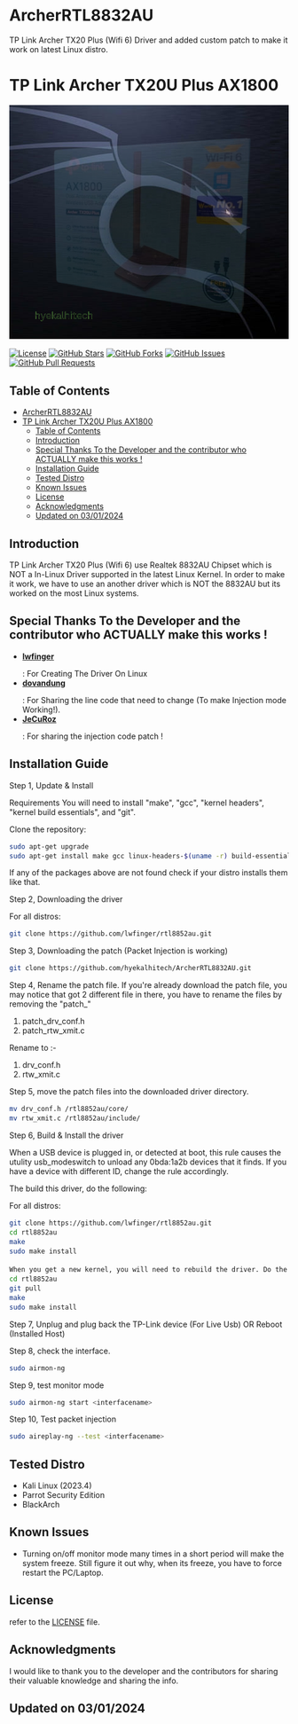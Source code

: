# ArcherRTL8832AU
TP Link Archer TX20 Plus (Wifi 6) Driver and added custom patch to make it work on latest Linux distro. 
# TP Link Archer TX20U Plus AX1800

![Logo](hyekalhitech.png)

[![License](https://img.shields.io/badge/License-Apache%202.0-blue.svg)](LICENSE)
[![GitHub Stars](https://img.shields.io/github/stars/hyekalhitech/ArcherRTL8832AU)](https://github.com/hyekalhitech/ArcherRTL8832AU/stargazers)
[![GitHub Forks](https://img.shields.io/github/forks/hyekalhitech/ArcherRTL8832AU)](https://github.com/hyekalhitech/ArcherRTL8832AU/network/members)
[![GitHub Issues](https://img.shields.io/github/issues/hyekalhitech/ArcherRTL8832AU)](https://github.com/hyekalhitech/ArcherRTL8832AU/issues)
[![GitHub Pull Requests](https://img.shields.io/github/issues-pr/hyekalhitech/ArcherRTL8832AU)](https://github.com/hyekalhitech/ArcherRTL8832AU/pulls)

## Table of Contents

- [ArcherRTL8832AU](#archerrtl8832au)
- [TP Link Archer TX20U Plus AX1800](#tp-link-archer-tx20u-plus-ax1800)
  - [Table of Contents](#table-of-contents)
  - [Introduction](#introduction)
  - [Special Thanks To the Developer and the contributor who ACTUALLY make this works !](#special-thanks-to-the-developer-and-the-contributor-who-actually-make-this-works-)
  - [Installation Guide](#installation-guide)
  - [Tested Distro](#tested-distro)
  - [Known Issues](#known-issues)
  - [License](#license)
  - [Acknowledgments](#acknowledgments)
  - [Updated on 03/01/2024](#updated-on-03012024)

## Introduction

TP Link Archer TX20 Plus (Wifi 6) use Realtek 8832AU Chipset which is NOT a In-Linux Driver supported in the latest Linux Kernel. In order to make it work, we have to use an another driver which is NOT the 8832AU but its worked on the most Linux systems.

## Special Thanks To the Developer and the contributor who ACTUALLY make this works !

- **<a href="https://github.com/lwfinger">lwfinger</a></p>**   : For Creating The Driver On Linux
- **<a href="https://github.com/dovandung">dovandung</a></p>** : For Sharing the line code that need to change (To make Injection mode Working!).
- **<a href="https://github.com/JeCuRoz">JeCuRoz</a></p>**     : For sharing the injection code patch !

## Installation Guide

Step 1, Update & Install

Requirements
You will need to install "make", "gcc", "kernel headers", "kernel build essentials", and "git".

Clone the repository:

   ```bash
   sudo apt-get upgrade
   sudo apt-get install make gcc linux-headers-$(uname -r) build-essential git
   ```

If any of the packages above are not found check if your distro installs them like that.

Step 2, Downloading the driver

For all distros:

```bash
git clone https://github.com/lwfinger/rtl8852au.git
```

Step 3, Downloading the patch (Packet Injection is working)

```bash
git clone https://github.com/hyekalhitech/ArcherRTL8832AU.git
```

Step 4, Rename the patch file.
If you're already download the patch file, you may notice that got 2 different file in there, you have to rename the files by removing the "patch_"

1. patch_drv_conf.h
2. patch_rtw_xmit.c

Rename to :-

1. drv_conf.h
2. rtw_xmit.c

Step 5, move the patch files into the downloaded driver directory.

```bash
mv drv_conf.h /rtl8852au/core/
mv rtw_xmit.c /rtl8852au/include/
```
Step 6, Build & Install the driver

When a USB device is plugged in, or detected at boot, this rule causes the utulity
usb_modeswitch to unload any 0bda:1a2b devices that it finds. If you have a
device with different ID, change the rule accordingly.

The build this driver, do the following:

For all distros:
```bash
git clone https://github.com/lwfinger/rtl8852au.git
cd rtl8852au
make
sudo make install

When you get a new kernel, you will need to rebuild the driver. Do the following:
cd rtl8852au
git pull
make
sudo make install
```
Step 7, Unplug and plug back the TP-Link device (For Live Usb) OR Reboot (Installed Host)

Step 8, check the interface.
```bash
sudo airmon-ng
```
Step 9, test monitor mode
```bash
sudo airmon-ng start <interfacename>
```

Step 10, Test packet injection
```bash
sudo aireplay-ng --test <interfacename>
```
## Tested Distro

- Kali Linux (2023.4)
- Parrot Security Edition
- BlackArch

## Known Issues
- Turning on/off monitor mode many times in a short period will make the system freeze. Still figure it out why, when its freeze, you have to force restart the PC/Laptop.

## License

refer to the [LICENSE](LICENSE) file.

## Acknowledgments

I would like to thank you to the developer and the contributors for sharing their valuable knowledge and sharing the info.

## Updated on 03/01/2024 ##